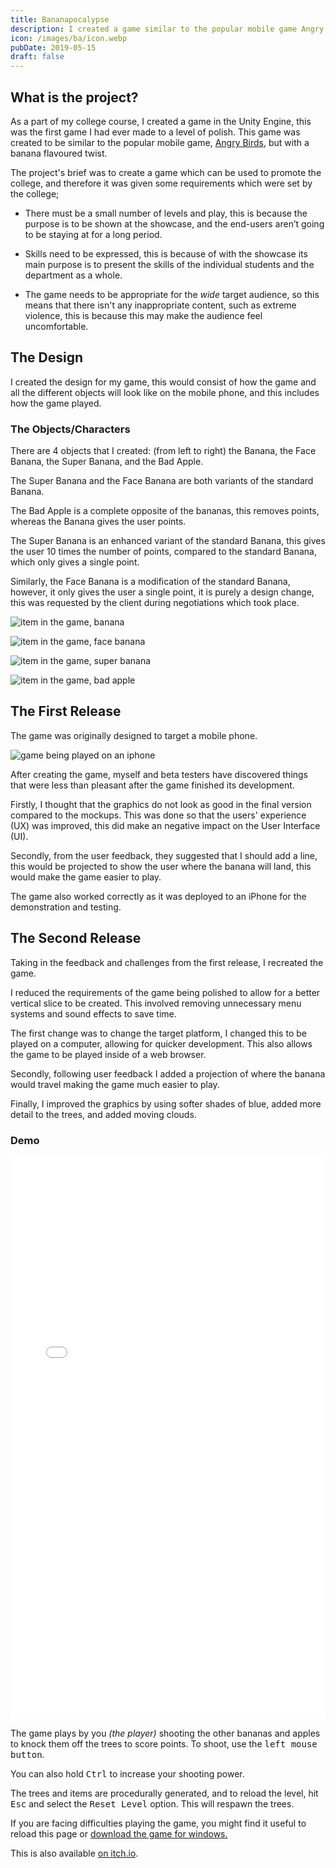 ```yaml
---
title: Bananapocalypse
description: I created a game similar to the popular mobile game Angry Birds, but with a banana flavoured twist.
icon: /images/ba/icon.webp
pubDate: 2019-05-15
draft: false
---
```


## What is the project?

As a part of my college course, I created a game in the Unity Engine, this was the first game I had ever made to a level of polish. This game was created to be similar to the popular mobile game, [Angry Birds](https://www.angrybirds.com/), but with a banana flavoured twist.

The project's brief was to create a game which can be used to promote the college, and therefore it was given some requirements which were set by the college;

- There must be a small number of levels and play, this is because the purpose is to be shown at the showcase, and the end-users aren’t going to be staying at for a long period.

- Skills need to be expressed, this is because of with the showcase its main purpose is to present the skills of the individual students and the department as a whole.

- The game needs to be appropriate for the _wide_ target audience, so this means that there isn't any inappropriate content, such as extreme violence, this is because this may make the audience feel uncomfortable.

## The Design

I created the design for my game, this would consist of how the game and all the different objects will look like on the mobile phone, and this includes how the game played.

### The Objects/Characters

There are 4 objects that I created: (from left to right) the Banana, the Face Banana, the Super Banana, and the Bad Apple.

The Super Banana and the Face Banana are both variants of the standard Banana.

The Bad Apple is a complete opposite of the bananas, this removes points, whereas the Banana gives the user points.

The Super Banana is an enhanced variant of the standard Banana, this gives the user 10 times the number of points, compared to the standard Banana, which only gives a single point.

Similarly, the Face Banana is a modification of the standard Banana, however, it only gives the user a single point, it is purely a design change, this was requested by the client during negotiations which took place.

<div class="flex-row">

![item in the game, banana](/images/ba/banana1.webp)

![item in the game, face banana](/images/ba/banana2.webp)

![item in the game, super banana](/images/ba/banana3.webp)

![item in the game, bad apple](/images/ba/bad-apple.webp)

</div>

## The First Release

The game was originally designed to target a mobile phone.

![game being played on an iphone](/images/ba/mobile-demo.webp)

After creating the game, myself and beta testers have discovered things that were less than pleasant after the game finished its development.

Firstly, I thought that the graphics do not look as good in the final version compared to the mockups. This was done so that the users' experience (UX) was improved, this did make an negative impact on the User Interface (UI).

Secondly, from the user feedback, they suggested that I should add a line, this would be projected to show the user where the banana will land, this would make the game easier to play.

The game also worked correctly as it was deployed to an iPhone for the demonstration and testing.

## The Second Release

Taking in the feedback and challenges from the first release, I recreated the game.

I reduced the requirements of the game being polished to allow for a better vertical slice to be created. This involved removing unnecessary menu systems and sound effects to save time.

The first change was to change the target platform, I changed this to be played on a computer, allowing for quicker development. This also allows the game to be played inside of a web browser.

Secondly, following user feedback I added a projection of where the banana would travel making the game much easier to play.

Finally, I improved the graphics by using softer shades of blue, added more detail to the trees, and added moving clouds.

### Demo

<iframe src="/demos/portfolio/bananapocalypse" frameborder="0" width="100%" height="900"></iframe>

The game plays by you _(the player)_ shooting the other bananas and apples to knock them off the trees to score points. To shoot, use the <kbd>left mouse button</kbd>.

You can also hold <kbd>Ctrl</kbd> to increase your shooting power.

The trees and items are procedurally generated, and to reload the level, hit <kbd>Esc</kbd> and select the <kbd>Reset Level</kbd> option. This will respawn the trees.

If you are facing difficulties playing the game, you might find it useful to reload this page or
<a href="/demos/portfolio/bananapocalypse/bananapocalypse_win_x86_64.zip" target="_blank">download the game for windows.</a>

This is also available [on itch.io](https://joshcooper.itch.io/bananapocalypse).
